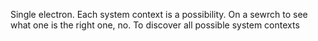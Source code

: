 Single electron. Each system context is a possibility. On a sewrch to see what one is the right one, no. To discover all possible system contexts